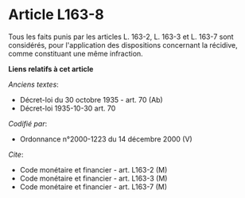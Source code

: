 # Article L163-8

Tous les faits punis par les articles L. 163-2, L. 163-3 et L. 163-7 sont considérés, pour l'application des dispositions
concernant la récidive, comme constituant une même infraction.

**Liens relatifs à cet article**

_Anciens textes_:

  - Décret-loi du 30 octobre 1935 - art. 70 (Ab)
  - Décret-loi 1935-10-30 art. 70

_Codifié par_:

  - Ordonnance n°2000-1223 du 14 décembre 2000 (V)

_Cite_:

  - Code monétaire et financier - art. L163-2 (M)
  - Code monétaire et financier - art. L163-3 (M)
  - Code monétaire et financier - art. L163-7 (M)
